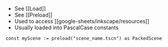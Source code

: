- See [[Load]]
- See [[Preload]]
- Used to access [[google-sheets/inkscape/resources]]
- Usually loaded into PascalCase constants
```GDScript
const myScene := preload("scene_name.tscn") as PackedScene
```